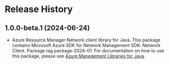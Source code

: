 # Release History

## 1.0.0-beta.1 (2024-06-24)

- Azure Resource Manager Network client library for Java. This package contains Microsoft Azure SDK for Network Management SDK. Network Client. Package tag package-2024-01. For documentation on how to use this package, please see [Azure Management Libraries for Java](https://aka.ms/azsdk/java/mgmt).

